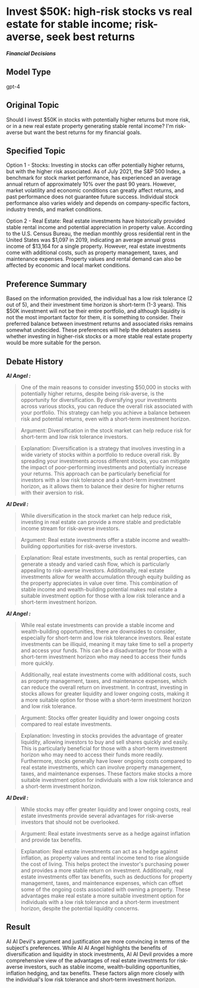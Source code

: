 # Invest $50K: high-risk stocks vs real estate for stable income; risk-averse, seek best returns

***Financial Decisions***



## Model Type

gpt-4

## Original Topic

Should I invest $50K in stocks with potentially higher returns but more risk, or in a new real estate property generating stable rental income? I'm risk-averse but want the best returns for my financial goals.

## Specified Topic

Option 1 - Stocks: Investing in stocks can offer potentially higher returns, but with the higher risk associated. As of July 2021, the S&P 500 Index, a benchmark for stock market performance, has experienced an average annual return of approximately 10% over the past 90 years. However, market volatility and economic conditions can greatly affect returns, and past performance does not guarantee future success. Individual stock performance also varies widely and depends on company-specific factors, industry trends, and market conditions.

Option 2 - Real Estate: Real estate investments have historically provided stable rental income and potential appreciation in property value. According to the U.S. Census Bureau, the median monthly gross residential rent in the United States was $1,097 in 2019, indicating an average annual gross income of $13,164 for a single property. However, real estate investments come with additional costs, such as property management, taxes, and maintenance expenses. Property values and rental demand can also be affected by economic and local market conditions.

## Preference Summary

Based on the information provided, the individual has a low risk tolerance (2 out of 5), and their investment time horizon is short-term (1-3 years). This $50K investment will not be their entire portfolio, and although liquidity is not the most important factor for them, it is something to consider. Their preferred balance between investment returns and associated risks remains somewhat undecided. These preferences will help the debaters assess whether investing in higher-risk stocks or a more stable real estate property would be more suitable for the person.

## Debate History


***AI Angel :***

> One of the main reasons to consider investing $50,000 in stocks with potentially higher returns, despite being risk-averse, is the opportunity for diversification. By diversifying your investments across various stocks, you can reduce the overall risk associated with your portfolio. This strategy can help you achieve a balance between risk and potential returns, even with a short-term investment horizon.

> Argument: Diversification in the stock market can help reduce risk for short-term and low risk tolerance investors.

> Explanation: Diversification is a strategy that involves investing in a wide variety of stocks within a portfolio to reduce overall risk. By spreading your investments across different stocks, you can mitigate the impact of poor-performing investments and potentially increase your returns. This approach can be particularly beneficial for investors with a low risk tolerance and a short-term investment horizon, as it allows them to balance their desire for higher returns with their aversion to risk.



***AI Devil :***

> While diversification in the stock market can help reduce risk, investing in real estate can provide a more stable and predictable income stream for risk-averse investors. 

> Argument: Real estate investments offer a stable income and wealth-building opportunities for risk-averse investors.

> Explanation: Real estate investments, such as rental properties, can generate a steady and varied cash flow, which is particularly appealing to risk-averse investors. Additionally, real estate investments allow for wealth accumulation through equity building as the property appreciates in value over time. This combination of stable income and wealth-building potential makes real estate a suitable investment option for those with a low risk tolerance and a short-term investment horizon.



***AI Angel :***

> While real estate investments can provide a stable income and wealth-building opportunities, there are downsides to consider, especially for short-term and low risk tolerance investors. Real estate investments can be illiquid, meaning it may take time to sell a property and access your funds. This can be a disadvantage for those with a short-term investment horizon who may need to access their funds more quickly.

> Additionally, real estate investments come with additional costs, such as property management, taxes, and maintenance expenses, which can reduce the overall return on investment. In contrast, investing in stocks allows for greater liquidity and lower ongoing costs, making it a more suitable option for those with a short-term investment horizon and low risk tolerance.

> Argument: Stocks offer greater liquidity and lower ongoing costs compared to real estate investments.

> Explanation: Investing in stocks provides the advantage of greater liquidity, allowing investors to buy and sell shares quickly and easily. This is particularly beneficial for those with a short-term investment horizon who may need to access their funds more readily. Furthermore, stocks generally have lower ongoing costs compared to real estate investments, which can involve property management, taxes, and maintenance expenses. These factors make stocks a more suitable investment option for individuals with a low risk tolerance and a short-term investment horizon.



***AI Devil :***

> While stocks may offer greater liquidity and lower ongoing costs, real estate investments provide several advantages for risk-averse investors that should not be overlooked. 

> Argument: Real estate investments serve as a hedge against inflation and provide tax benefits.

> Explanation: Real estate investments can act as a hedge against inflation, as property values and rental income tend to rise alongside the cost of living. This helps protect the investor's purchasing power and provides a more stable return on investment. Additionally, real estate investments offer tax benefits, such as deductions for property management, taxes, and maintenance expenses, which can offset some of the ongoing costs associated with owning a property. These advantages make real estate a more suitable investment option for individuals with a low risk tolerance and a short-term investment horizon, despite the potential liquidity concerns.



## Result

AI AI Devil's argument and justification are more convincing in terms of the subject's preferences. While AI AI Angel highlights the benefits of diversification and liquidity in stock investments, AI AI Devil provides a more comprehensive view of the advantages of real estate investments for risk-averse investors, such as stable income, wealth-building opportunities, inflation hedging, and tax benefits. These factors align more closely with the individual's low risk tolerance and short-term investment horizon.